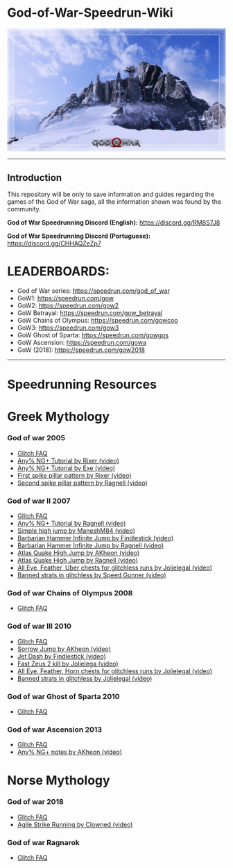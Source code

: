# God-of-War-Speedrun-Wiki
![Image of header](https://github.com/rbastronomy/God-of-War-Speedrun-Wiki/blob/main/images/mimir-mountain.jpg)
- - - -
## **Introduction**
This repository will be only to save information and guides regarding the games of the God of War saga, all the information shown was found by the community.

**God of War Speedrunning Discord (English):** https://discord.gg/RM8S7J8

**God of War Speedrunning Discord (Portuguese):** https://discord.gg/CHHAQZeZp7

# LEADERBOARDS:
- God of War series: https://speedrun.com/god_of_war
- GoW1: https://speedrun.com/gow
- GoW2: https://speedrun.com/gow2
- GoW Betrayal: https://speedrun.com/gow_betrayal
- GoW Chains of Olympus: https://speedrun.com/gowcoo
- GoW3: https://speedrun.com/gow3
- GoW Ghost of Sparta: https://speedrun.com/gowgos
- GoW Ascension: https://speedrun.com/gowa
- GoW (2018): https://speedrun.com/gow2018
- - - -
# Speedrunning Resources

# Greek Mythology

### God of war 2005
- [Glitch FAQ](https://github.com/rbastronomy/God-of-War-Speedrun-Wiki/blob/main/GodofWar2005.md)
- [Any% NG+ Tutorial by Rixer (video)](https://youtu.be/RVb_RLRCIuo)
- [Any% NG+ Tutorial by Exe (video)](https://youtu.be/onfHKWQTg7M)
- [First spike pillar pattern by Rixer (video)](https://youtu.be/iLHnnfec3kQ)
- [Second spike pillar pattern by Ragnell (video)](https://youtu.be/EowQTzeWOMg)

### God of war II 2007
- [Glitch FAQ](https://github.com/rbastronomy/God-of-War-Speedrun-Wiki/blob/main/GodofWar2007.md)
- [Any% NG+ Tutorial by Ragnell (video)](https://youtu.be/nX3_dljdkik)
- [Simple high jump by ManeshM84 (video)](https://youtu.be/_MEibteFkv0)
- [Barbarian Hammer Infinite Jump by Findlestick (video)](https://youtu.be/ka3anNZ9Sns)
- [Barbarian Hammer Infinite Jump by Ragnell (video)](https://youtu.be/2A_nEvUU-qA)
- [Atlas Quake High Jump by AKheon (video)](https://youtu.be/5Jff39UCDaw)
- [Atlas Quake High Jump by Ragnell (video)](https://youtu.be/FsUPmCKd4tc)
- [All Eye, Feather, Uber chests for glitchless runs by Jolielegal (video)](https://youtu.be/cIGt9Zy9NAs)
- [Banned strats in glitchless by Speed Gunner (video)](https://youtu.be/KEH5gQuy0tU)

### God of war Chains of Olympus 2008
- [Glitch FAQ](https://github.com/rbastronomy/God-of-War-Speedrun-Wiki/blob/main/GodofWarCOO.md)

### God of war III 2010
- [Glitch FAQ](https://github.com/rbastronomy/God-of-War-Speedrun-Wiki/blob/main/GodofWar2010.md)
- [Sorrow Jump by AKheon (video)](https://youtu.be/GV9iThV4nao)
- [Jet Dash by Findlestick (video)](https://youtu.be/eT6wpckrTBI)
- [Fast Zeus 2 kill by Jolielega (video)](https://youtu.be/TXswgrlO9ng)
- [All Eye, Feather, Horn chests for glitchless runs by Jolielegal (video)](https://youtu.be/VMK9dI_gXHY)
- [Banned strats in glitchless by Jolielegal (video)](https://youtu.be/6YFBUpHTsgQ)

### God of war Ghost of Sparta 2010
- [Glitch FAQ](https://github.com/rbastronomy/God-of-War-Speedrun-Wiki/blob/main/GodofWarGOS.md)

### God of war Ascension 2013
- [Glitch FAQ](https://github.com/rbastronomy/God-of-War-Speedrun-Wiki/blob/main/GodofWarAscension.md)
- [Any% NG+ notes by AKheon (video)](https://speedrun.com/gowa/guide/jy7yh)




# Norse Mythology

### God of war 2018
- [Glitch FAQ](https://github.com/rbastronomy/God-of-War-Speedrun-Wiki/blob/main/GodofWar2018.md)
- [Agile Strike Running by Clowned (video)](https://www.speedrun.com/gow2018/guide/mz24r)

### God of war Ragnarok
- [Glitch FAQ](https://github.com/rbastronomy/God-of-War-Speedrun-Wiki/blob/main/GodofWarRagnarok.md)